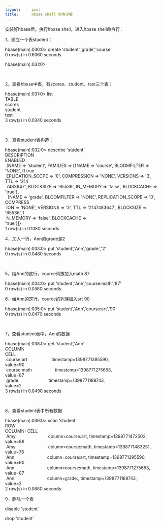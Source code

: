 ```yaml
---
layout:     post
title:      Hbase shell 命令详解
---
```

<div id="article_content" class="article_content clearfix csdn-tracking-statistics" data-pid="blog" data-mod="popu_307" data-dsm="post">
								            <link rel="stylesheet" href="https://csdnimg.cn/release/phoenix/template/css/ck_htmledit_views-f76675cdea.css">
						<div class="htmledit_views" id="content_views">
                
<p>安装好hbase后，执行hbase shell，进入hbase shell命令行：</p>
<p>1，建立一个表student：</p>
<p>hbase(main):030:0&gt; create 'student','grade','course'<br>
0 row(s) in 0.6060 seconds</p>
<p>hbase(main):031:0&gt; </p>
<p> </p>
<p>2，查看hbase中表，有scores、student、test三个表：</p>
<p>hbase(main):031:0&gt; list<br>
TABLE                                                                                                                 
<br>
scores                                                                                                                
<br>
student                                                                                                               
<br>
test                                                                                                                  
<br>
3 row(s) in 0.0340 seconds</p>
<p> </p>
<p>3，查看student表构造：</p>
<p>hbase(main):032:0&gt; describe 'student'<br>
DESCRIPTION                                                                   ENABLED                                 
<br>
 {NAME =&gt; 'student', FAMILIES =&gt; [{NAME =&gt; 'course', BLOOMFILTER =&gt; 'NONE', R true                                    
<br>
 EPLICATION_SCOPE =&gt; '0', COMPRESSION =&gt; 'NONE', VERSIONS =&gt; '3', TTL =&gt; '214                                         
<br>
 7483647', BLOCKSIZE =&gt; '65536', IN_MEMORY =&gt; 'false', BLOCKCACHE =&gt; 'true'},                                         
<br>
  {NAME =&gt; 'grade', BLOOMFILTER =&gt; 'NONE', REPLICATION_SCOPE =&gt; '0', COMPRESS                                         
<br>
 ION =&gt; 'NONE', VERSIONS =&gt; '3', TTL =&gt; '2147483647', BLOCKSIZE =&gt; '65536', I                                         
<br>
 N_MEMORY =&gt; 'false', BLOCKCACHE =&gt; 'true'}]}                                                                         
<br>
1 row(s) in 0.1080 seconds<br></p>
<p>4，加入一行，Ann的grade是2</p>
<p>hbase(main):033:0&gt; put 'student','Ann','grade:','2'<br>
0 row(s) in 0.0480 seconds</p>
<p> </p>
<p>5，给Ann的这行，cource列族加入math 87</p>
<p>hbase(main):034:0&gt; put 'student','Ann','course:math','87'<br>
0 row(s) in 0.0580 seconds<br></p>
<p>6，给Ann的这行，cource的列族加入art 90</p>
<p>hbase(main):035:0&gt; put 'student','Ann','course:art','90' <br>
0 row(s) in 0.0470 seconds</p>
<p> </p>
<p>7，查看student表中，Ann的数据</p>
<p>hbase(main):038:0&gt; get 'student','Ann'<br>
COLUMN                         CELL                                                                                   
<br>
 course:art                    timestamp=1398771395590, value=90                                                      
<br>
 course:math                   timestamp=1398771275653, value=87                                                      
<br>
 grade:                        timestamp=1398771189743, value=2                                                       
<br>
3 row(s) in 0.0490 seconds</p>
<p> </p>
<p>8，查看student表中所有数据</p>
<p>hbase(main):039:0&gt; scan 'student'<br>
ROW                            COLUMN+CELL                                                                            
<br>
 Amy                           column=course:art, timestamp=1398771472502, value=86                                   
<br>
 Amy                           column=course:math, timestamp=1398771483251, value=76                                  
<br>
 Ann                           column=course:art, timestamp=1398771395590, value=90                                   
<br>
 Ann                           column=course:math, timestamp=1398771275653, value=87                                  
<br>
 Ann                           column=grade:, timestamp=1398771189743, value=2                                        
<br>
2 row(s) in 0.0680 seconds<br></p>
<p>9，删除一个表</p>
<p>disable 'student'</p>
<p>drop 'student'</p>
<p> </p>
            </div>
                </div>
